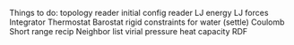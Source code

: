 Things to do:
  topology reader
  initial config reader
  LJ energy
  LJ forces
  Integrator
  Thermostat
  Barostat
  rigid constraints for water (settle)
  Coulomb
    Short range
    recip
  Neighbor list
  virial pressure
  heat capacity
  RDF

